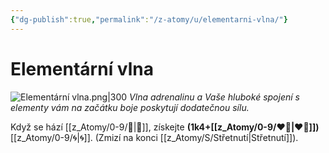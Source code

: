 ```yaml
---
{"dg-publish":true,"permalink":"/z-atomy/u/elementarni-vlna/"}
---
```


# Elementární vlna
![Elementární vlna.png|300](/img/user/z_img/Element%C3%A1rn%C3%AD%20vlna.png)
*Vlna adrenalinu a Vaše hluboké spojení s elementy vám na začátku boje poskytují dodatečnou sílu.* 

Když se hází [[z_Atomy/0-9/🏁\|🏁]], získejte **(1k4+[[z_Atomy/0-9/❤️‍🔥\|❤️‍🔥]])** [[z_Atomy/0-9/🌀\|🌀]]. (Zmizí na konci [[z_Atomy/S/Střetnutí\|Střetnutí]]).